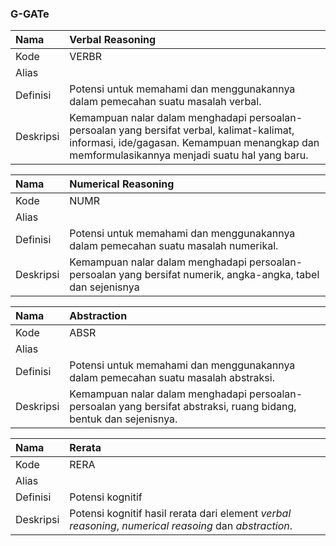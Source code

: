 
### G-GATe

Nama | Verbal Reasoning
:----|:----
Kode | VERBR
Alias | 
Definisi | Potensi untuk memahami dan menggunakannya dalam pemecahan suatu masalah verbal.
Deskripsi | Kemampuan nalar dalam menghadapi persoalan-persoalan yang bersifat verbal, kalimat-kalimat, informasi, ide/gagasan. Kemampuan menangkap dan memformulasikannya menjadi suatu hal yang baru.


Nama  | Numerical Reasoning
:-----|:----
Kode  | NUMR
Alias | 
Definisi | Potensi untuk memahami dan menggunakannya dalam pemecahan suatu masalah numerikal.
Deskripsi | Kemampuan nalar dalam menghadapi persoalan-persoalan yang bersifat numerik, angka-angka, tabel dan sejenisnya


Nama  | Abstraction
:-----|:----
Kode  | ABSR
Alias | 
Definisi | Potensi untuk memahami dan menggunakannya dalam pemecahan suatu masalah abstraksi.
Deskripsi | Kemampuan nalar dalam menghadapi persoalan-persoalan yang bersifat abstraksi, ruang bidang, bentuk dan sejenisnya.


Nama  | Rerata
:-----|:----
Kode  | RERA
Alias | 
Definisi | Potensi kognitif
Deskripsi | Potensi kognitif hasil rerata dari element *verbal reasoning*, *numerical reasoing* dan *abstraction*. 
